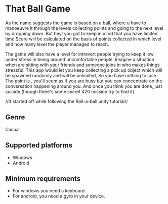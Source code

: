 # That Ball Game
As the name suggests the game is based on a ball, where u have to manoeuvre it through the levels collecting points and going to the next level by dropping down. But hey! you got to keep in mind that you have limited time.Score will be calculated on the basis of points collected in which level and how many level the player managed to reach.

The game will also have a level for introvert people trying to keep it low under stress ie being around uncomfortable people. Imagine a situation when are sitting with your friends and someone joins in who makes things stressful. This app would let you keep collecting a pick up object which will be spawned randomly and will be unlimited, So you have nothing to lose. The point is , you'll seem as if you are busy but you can concentrate on the conversation happening around you. And once you think you are done, just suicide (though there's some secret 420 mission try to find it)

//It started off while following the Roll-a-ball unity tutorial//

## Genre
Casual

## Supported platforms
* Windows
* Android

## Minimum requirements
* For windows you need a keyboard. 
* For android, you need a gyro in your device.




